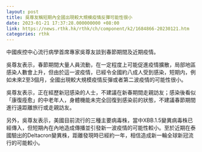 ```yaml
---
layout: post
title: 吳尊友稱短期內全國出現較大規模疫情反彈可能性很小
date: 2023-01-21 17:37:28.000000000 +08:00
link: https://news.rthk.hk/rthk/ch/component/k2/1684866-20230121.htm
categories: rthk
---
```


中國疾控中心流行病學首席專家吳尊友談到春節期間及近期疫情。

吳尊友表示，春節期間大量人員流動，在一定程度上可能促進疫情擴散，局部地區感染人數會上升，但由於這一波疫情，已經令全國約八成人受到感染，短期内，例如未來2至3個月，全國出現較大規模疫情反彈或者第二波疫情的可能性很小。

吳尊友表示，正在經歷新冠感染的人士，不建議在新春期間走親訪友；感染後看似「康復痊愈」的中老年人，身體機能未完全回復到感染前的狀態，不建議春節期間進行遠距離旅行或走親訪友。

另外，吳尊友表示，美國目前流行的三種主要病毒株，當中XBB.1.5變異病毒株已經傳入，但短期內在內地造成傳播並引發新一波疫情的可能性較小。至於近期在泰國驗出的Deltacron變異株，距離發現時已經約一年，相信造成新一輪全球新冠流行的可能較小。
